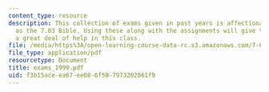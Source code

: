 ```yaml
---
content_type: resource
description: This collection of exams given in past years is affectionately known
  as the 7.03 Bible. Using these along with the assignments will give the student
  a great deal of help in this class.
file: /media/https%3A/open-learning-course-data-rc.s3.amazonaws.com/7-03-genetics-fall-2004/f3b15aceea67ee086f587973202061f9_exams_1999.pdf
file_type: application/pdf
resourcetype: Document
title: exams_1999.pdf
uid: f3b15ace-ea67-ee08-6f58-7973202061f9
---
```

